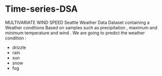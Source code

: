# Time-series-DSA


MULTIVARIATE WIND SPEED
Seattle Weather Data
Dataset containing a Weather conditions Based on samples such as precipitation , maximum and minimum temperature and wind .
We are going to predict the weather condition :
* drizzle
* rain
* sun
* snow
* fog
